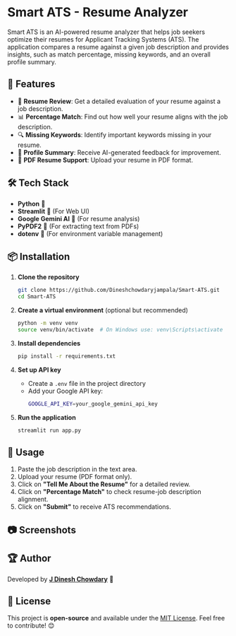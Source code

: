 # Smart ATS - Resume Analyzer

Smart ATS is an AI-powered resume analyzer that helps job seekers optimize their resumes for Applicant Tracking Systems (ATS). The application compares a resume against a given job description and provides insights, such as match percentage, missing keywords, and an overall profile summary.

## 🚀 Features
- 📄 **Resume Review**: Get a detailed evaluation of your resume against a job description.
- 📊 **Percentage Match**: Find out how well your resume aligns with the job description.
- 🔍 **Missing Keywords**: Identify important keywords missing in your resume.
- 📝 **Profile Summary**: Receive AI-generated feedback for improvement.
- 📂 **PDF Resume Support**: Upload your resume in PDF format.

## 🛠️ Tech Stack
- **Python** 🐍
- **Streamlit** 🎨 (For Web UI)
- **Google Gemini AI** 🤖 (For resume analysis)
- **PyPDF2** 📄 (For extracting text from PDFs)
- **dotenv** 🔑 (For environment variable management)

## 📦 Installation
1. **Clone the repository**
   ```sh
   git clone https://github.com/Dineshchowdaryjampala/Smart-ATS.git
   cd Smart-ATS
   ```

2. **Create a virtual environment** (optional but recommended)
   ```sh
   python -m venv venv
   source venv/bin/activate  # On Windows use: venv\Scripts\activate
   ```

3. **Install dependencies**
   ```sh
   pip install -r requirements.txt
   ```

4. **Set up API key**
   - Create a `.env` file in the project directory
   - Add your Google API key:
     ```sh
     GOOGLE_API_KEY=your_google_gemini_api_key
     ```

5. **Run the application**
   ```sh
   streamlit run app.py
   ```

## 📌 Usage
1. Paste the job description in the text area.
2. Upload your resume (PDF format only).
3. Click on **"Tell Me About the Resume"** for a detailed review.
4. Click on **"Percentage Match"** to check resume-job description alignment.
5. Click on **"Submit"** to receive ATS recommendations.

## 📷 Screenshots

## 🏆 Author
Developed by **[J Dinesh Chowdary](https://github.com/Dineshchowdaryjampala)** 🚀

## 📝 License
This project is **open-source** and available under the [MIT License](LICENSE). Feel free to contribute! 😊


